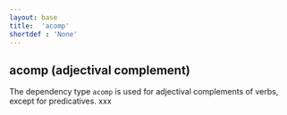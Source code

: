 ```yaml
---
layout: base
title:  'acomp'
shortdef : 'None'
---
```


## acomp (adjectival complement)

The dependency type `acomp` is used for adjectival complements of verbs, except for predicatives. xxx


